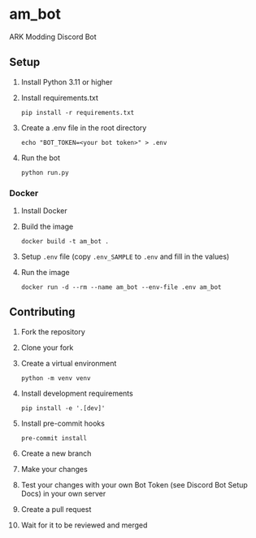 # am_bot
ARK Modding Discord Bot

## Setup
1. Install Python 3.11 or higher
2. Install requirements.txt

    `pip install -r requirements.txt`
3. Create a .env file in the root directory

    `echo "BOT_TOKEN=<your bot token>" > .env`
4. Run the bot

    `python run.py`

### Docker
1. Install Docker
2. Build the image

    `docker build -t am_bot .`
3. Setup `.env` file (copy `.env_SAMPLE` to `.env` and fill in the values)
4. Run the image

    `docker run -d --rm --name am_bot --env-file .env am_bot`


## Contributing
1. Fork the repository
2. Clone your fork
3. Create a virtual environment

    `python -m venv venv`
4. Install development requirements

    `pip install -e '.[dev]'`
5. Install pre-commit hooks

    `pre-commit install`
6. Create a new branch
7. Make your changes
8. Test your changes with your own Bot Token (see Discord Bot Setup Docs) in your own server
9. Create a pull request
10. Wait for it to be reviewed and merged
